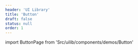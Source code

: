 ```yaml
---
header: 'UI Library'
title: 'Button'
draft: false
status: null
order: 1
---
```


<!--
  ATTENTION: This file is auto generated by using "makeDemosFactory".
  Do not change the content!
-->

import ButtonPage from 'Src/uilib/components/demos/Button'

<ButtonPage />
